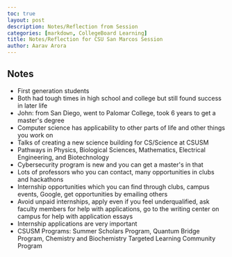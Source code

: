 ```yaml
---
toc: true
layout: post
description: Notes/Reflection from Session
categories: [markdown, CollegeBoard Learning]
title: Notes/Reflection for CSU San Marcos Session
author: Aarav Arora
---
```


## Notes ##

- First generation students
- Both had tough times in high school and college but still found success in later life
- John: from San Diego, went to Palomar College, took 6 years to get a master's degree
- Computer science has applicability to other parts of life and other things you work on 
- Talks of creating a new science building for CS/Science at CSUSM
- Pathways in Physics, Biological Sciences, Mathematics, Electrical Engineering, and Biotechnology
- Cybersecurity program is new and you can get a master's in that 
- Lots of professors who you can contact, many opportunities in clubs and hackathons
- Internship opportunities which you can find through clubs, campus events, Google, get opportunities by emailing others
- Avoid unpaid internships, apply even if you feel underqualified, ask faculty members for help with applications, go to the writing center on campus for help with application essays
- Internship applications are very important
- CSUSM Programs: Summer Scholars Program, Quantum Bridge Program, Chemistry and Biochemistry Targeted Learning Community Program